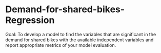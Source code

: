 # Demand-for-shared-bikes-Regression
Goal: To develop a model to find the variables that are significant in the demand for shared bikes with the available independent variables and report appropriate metrics of your model evaluation.
